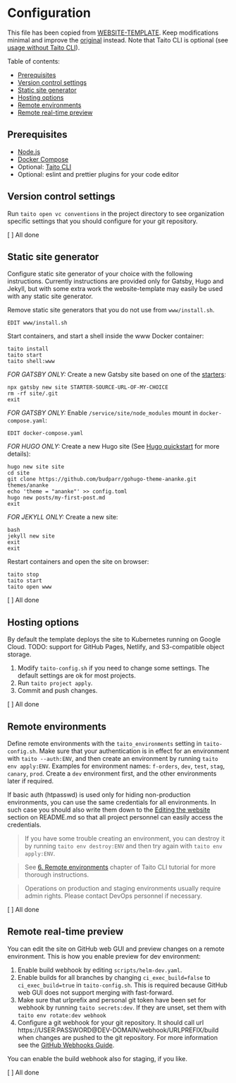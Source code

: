 # Configuration

This file has been copied from [WEBSITE-TEMPLATE](https://github.com/TaitoUnited/WEBSITE-TEMPLATE/). Keep modifications minimal and improve the [original](https://github.com/TaitoUnited/WEBSITE-TEMPLATE/blob/dev/CONFIGURATION.md) instead. Note that Taito CLI is optional (see [usage without Taito CLI](DEVELOPMENT.md#usage-without-taito-cli)).

Table of contents:

* [Prerequisites](#prerequisites)
* [Version control settings](#version-control-settings)
* [Static site generator](#static-site-generator)
* [Hosting options](#hosting-options)
* [Remote environments](#remote-environments)
* [Remote real-time preview](#remote-real-time-preview)

## Prerequisites

* [Node.js](https://nodejs.org/)
* [Docker Compose](https://docs.docker.com/compose/install/)
* Optional: [Taito CLI](https://github.com/TaitoUnited/taito-cli#readme)
* Optional: eslint and prettier plugins for your code editor

## Version control settings

Run `taito open vc conventions` in the project directory to see organization specific settings that you should configure for your git repository.

[ ] All done

## Static site generator

Configure static site generator of your choice with the following instructions. Currently instructions are provided only for Gatsby, Hugo and Jekyll, but with some extra work the website-template may easily be used with any static site generator.

Remove static site generators that you do not use from `www/install.sh`.

    EDIT www/install.sh

Start containers, and start a shell inside the www Docker container:

    taito install
    taito start
    taito shell:www

*FOR GATSBY ONLY:* Create a new Gatsby site based on one of the [starters](https://www.gatsbyjs.org/starters?v=2):

    npx gatsby new site STARTER-SOURCE-URL-OF-MY-CHOICE
    rm -rf site/.git
    exit

*FOR GATSBY ONLY:* Enable `/service/site/node_modules` mount in `docker-compose.yaml`:

    EDIT docker-compose.yaml

*FOR HUGO ONLY:* Create a new Hugo site (See [Hugo quickstart](https://gohugo.io/getting-started/quick-start/) for more details):

    hugo new site site
    cd site
    git clone https://github.com/budparr/gohugo-theme-ananke.git themes/ananke
    echo 'theme = "ananke"' >> config.toml
    hugo new posts/my-first-post.md
    exit

*FOR JEKYLL ONLY:* Create a new site:

    bash
    jekyll new site
    exit
    exit

Restart containers and open the site on browser:

    taito stop
    taito start
    taito open www

[ ] All done

## Hosting options

By default the template deploys the site to Kubernetes running on Google Cloud. TODO: support for GitHub Pages, Netlify, and S3-compatible object storage.

1. Modify `taito-config.sh` if you need to change some settings. The default settings are ok for most projects.
2. Run `taito project apply`.
3. Commit and push changes.

[ ] All done

## Remote environments

Define remote environments with the `taito_environments` setting in `taito-config.sh`. Make sure that your authentication is in effect for an environment with `taito --auth:ENV`, and then create an environment by running `taito env apply:ENV`. Examples for environment names: `f-orders`, `dev`, `test`, `stag`, `canary`, `prod`. Create a `dev` environment first, and the other environments later if required.

If basic auth (htpasswd) is used only for hiding non-production environments, you can use the same credentials for all environments. In such case you should also write them down to the [Editing the website](README.md#editing-the-website) section on README.md so that all project personnel can easily access the credentials.

> If you have some trouble creating an environment, you can destroy it by running `taito env destroy:ENV` and then try again with `taito env apply:ENV`.

> See [6. Remote environments](https://github.com/TaitoUnited/taito-cli/blob/master/docs/tutorial/05-remote-environments.md) chapter of Taito CLI tutorial for more thorough instructions.

> Operations on production and staging environments usually require admin rights. Please contact DevOps personnel if necessary.

[ ] All done

## Remote real-time preview

You can edit the site on GitHub web GUI and preview changes on a remote environment. This is how you enable preview for dev environment:

1. Enable build webhook by editing `scripts/helm-dev.yaml`.
2. Enable builds for all branches by changing `ci_exec_build=false` to `ci_exec_build=true` in `taito-config.sh`. This is required because GitHub web GUI does not support merging with fast-forward.
3. Make sure that urlprefix and personal git token have been set for webhook by running `taito secrets:dev`. If they are unset, set them with `taito env rotate:dev webhook`
4. Configure a git webhook for your git repository. It should call url https://USER:PASSWORD@DEV-DOMAIN/webhook/URLPREFIX/build when changes are pushed to the git repository. For more information see the [GitHub Webhooks Guide](https://developer.github.com/webhooks/).

You can enable the build webhook also for staging, if you like.

[ ] All done
